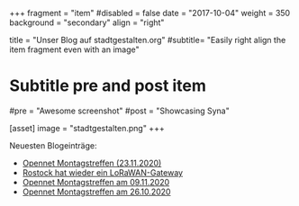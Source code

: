 +++
fragment = "item"
#disabled = false
date = "2017-10-04"
weight = 350
background = "secondary"
align = "right"

title = "Unser Blog auf stadtgestalten.org"
#subtitle= "Easily right align the item fragment even with an image"

# Subtitle pre and post item
#pre = "Awesome screenshot"
#post = "Showcasing Syna"

[asset]
  image = "stadtgestalten.png"
+++

Neuesten Blogeinträge:

 * <a href="https://stadtgestalten.org/opennet/opennet-montagstreffen-23112020/">Opennet Montagstreffen (23.11.2020) </a>
 * <a href="https://stadtgestalten.org/opennet/rostock-hat-wieder-ein-lorawan-gateway/"> Rostock hat wieder ein LoRaWAN-Gateway </a>
 * <a href="https://stadtgestalten.org/opennet/opennet-montagstreffen-am-09112020/"> Opennet Montagstreffen am 09.11.2020 </a>
 * <a href="https://stadtgestalten.org/opennet/opennet-montagstreffen-am-26102020/"> Opennet Montagstreffen am 26.10.2020 </a>

